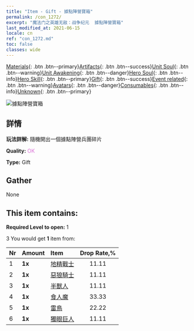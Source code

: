 ```yaml
---
title: "Item - Gift - 據點陣營寶箱"
permalink: /con_1272/
excerpt: "魔法门之英雄无敌：战争纪元  據點陣營寶箱"
last_modified_at: 2021-06-15
locale: cn
ref: "con_1272.md"
toc: false
classes: wide
---
```

 [Materials](/ItemsCN/){: .btn .btn--primary}[Artifacts](/ItemsCN/Artifacts/){: .btn .btn--success}[Unit Soul](/ItemsCN/UnitSoul/){: .btn .btn--warning}[Unit Awakening](/ItemsCN/UnitAwakening/){: .btn .btn--danger}[Hero Soul](/ItemsCN/HeroSoul/){: .btn .btn--info}[Hero Skill](/ItemsCN/HeroSkill/){: .btn .btn--primary}[Gift](/ItemsCN/Gift/){: .btn .btn--success}[Event related](/ItemsCN/Events/){: .btn .btn--warning}[Avatars](/ItemsCN/Avatars/){: .btn .btn--danger}[Consumables](/ItemsCN/Consumables/){: .btn .btn--info}[Unknown](/ItemsCN/Unknown/){: .btn .btn--primary}

 ![據點陣營寶箱](/images/t/i_904004.png)

## 詳情
 **玩法詳解:** 隨機開出一個據點陣營兵團碎片

 **Quality:** <span style="color: #DA70D6">OK</span>

 **Type:** Gift

## Gather

  None

## This item contains:

 **Required Level to open:** 1

 3 You would get **1** item  from:

  | Nr | Amount |     Item    | Drop Rate,% |
  |:---|:-------|:------------|:---------:|
  | 1 |  **1x** | [地精戰士](/cn/Items/unt_217/) | 11.11 | 
  | 2 |  **1x** | [惡狼騎士](/cn/Items/unt_218/) | 11.11 | 
  | 3 |  **1x** | [半獸人](/cn/Items/unt_219/) | 11.11 | 
  | 4 |  **1x** | [食人魔](/cn/Items/unt_220/) | 33.33 | 
  | 5 |  **1x** | [雷鳥](/cn/Items/unt_221/) | 22.22 | 
  | 6 |  **1x** | [獨眼巨人](/cn/Items/unt_222/) | 11.11 | 
